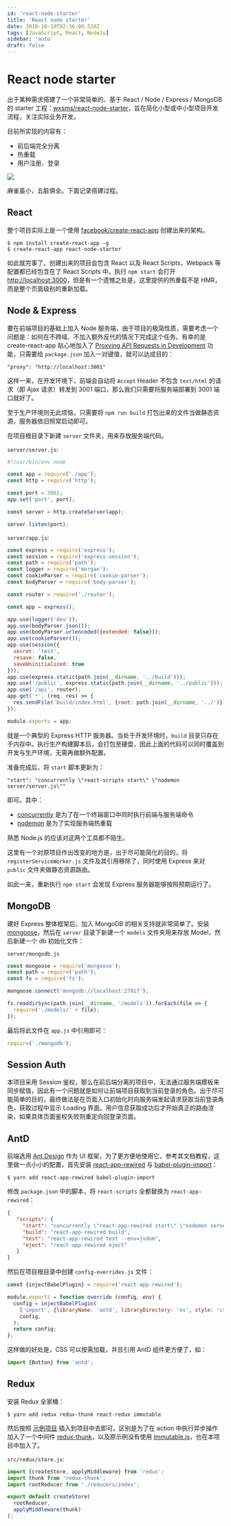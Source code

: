 ```yaml
---
id: 'react-node-starter'
title: 'React node starter'
date: 2018-10-10T02:36:09.528Z
tags: [JavaScript, React, NodeJs]
sidebar: 'auto'
draft: false
---
```


# React node starter


<!-- 「」 -->

出于某种需求搭建了一个非常简单的、基于 React / Node / Express / MongoDB 的 starter 工程：[wxsms/react-node-starter](https://github.com/wxsms/react-node-starter)，旨在简化小型或中小型项目开发流程，关注实际业务开发。

目前所实现的内容有：

* 前后端完全分离
* 热重载
* 用户注册、登录

![](https://user-images.githubusercontent.com/5960988/46710580-0ca53f00-cc7b-11e8-8328-f49e0a14c601.png)

麻雀虽小，五脏俱全。下面记录搭建过程。

<!-- more -->

## React

整个项目实际上是一个使用 [facebook/create-react-app](https://github.com/facebook/create-react-app) 创建出来的架构。

```
$ npm install create-react-app -g
$ create-react-app react-node-starter
```

如此就完事了。创建出来的项目会包含 React 以及 React Scripts，Webpack 等配置都已经包含在了 React Scripts 中。执行 `npm start` 会打开 [http://localhost:3000](http://localhost:3000)，但是有一个遗憾之处是，这里提供的热重载不是 HMR，而是整个页面级别的重新加载。

## Node & Express

要在前端项目的基础上加入 Node 服务端，由于项目的极简性质，需要考虑一个问题是：如何在不跨域、不加入额外反代的情况下完成这个任务。有幸的是 create-react-app 贴心地加入了 [Proxying API Requests in Development](https://github.com/facebook/create-react-app/blob/master/packages/react-scripts/template/README.md#proxying-api-requests-in-development) 功能，只需要给 `package.json` 加入一对键值，就可以达成目的：

```
"proxy": "http://localhost:3001"
```

这样一来，在开发环境下，前端会自动将 `Accept` Header 不包含 `text/html` 的请求（即 Ajax 请求）转发到 3001 端口，那么我们只需要将服务端部署到 3001 端口就好了。

至于生产环境则无此烦恼，只需要将 `npm run build` 打包出来的文件当做静态资源，服务器依旧照常启动即可。

在项目根目录下新建 `server` 文件夹，用来存放服务端代码。

`server/server.js`:

```javascript
#!/usr/bin/env node

const app = require('./app');
const http = require('http');

const port = 3001;
app.set('port', port);

const server = http.createServer(app);

server.listen(port);
```

`server/app.js`:

```javascript
const express = require('express');
const session = require('express-session');
const path = require('path');
const logger = require('morgan');
const cookieParser = require('cookie-parser');
const bodyParser = require('body-parser');

const router = require('./router');

const app = express();

app.use(logger('dev'));
app.use(bodyParser.json());
app.use(bodyParser.urlencoded({extended: false}));
app.use(cookieParser());
app.use(session({
  secret: 'test',
  resave: false,
  saveUninitialized: true
}));
app.use(express.static(path.join(__dirname, '../build')));
app.use('/public', express.static(path.join(__dirname, '../public')));
app.use('/api', router);
app.get('*', (req, res) => {
  res.sendFile('build/index.html', {root: path.join(__dirname, '../')});
});

module.exports = app;
```

就是一个典型的 Express HTTP 服务器。当处于开发环境时，`build` 目录只存在于内存中。执行生产构建脚本后，会打包至硬盘，因此上面的代码可以同时覆盖到开发与生产环境，无需再做额外配置。

准备完成后，将 `start` 脚本更新为：

```
"start": "concurrently \"react-scripts start\" \"nodemon server/server.js\""
```

即可。其中：

* [concurrently](https://github.com/kimmobrunfeldt/concurrently) 是为了在一个终端窗口中同时执行前端与服务端命令
* [nodemon](https://github.com/remy/nodemon) 是为了实现服务端热重载

熟悉 Node.js 的应该对这两个工具都不陌生。

这里有一个对原项目作出改变的地方是，出于尽可能简化的目的，将 `registerServiceWorker.js` 文件及其引用移除了，同时使用 Express 来对 `public` 文件夹做静态资源路由。

如此一来，重新执行 `npm start` 会发现 Express 服务器能够按照预期运行了。

## MongoDB

建好 Express 整体框架后，加入 MongoDB 的相关支持就非常简单了。安装 [mongoose](https://mongoosejs.com/)，然后在 `server` 目录下新建一个 `models` 文件夹用来存放 Model，然后新建一个 db 初始化文件：

`server/mongodb.js`

```javascript
const mongoose = require('mongoose');
const path = require('path');
const fs = require('fs');

mongoose.connect('mongodb://localhost:27017');

fs.readdirSync(path.join(__dirname, '/models')).forEach(file => {
  require('./models/' + file);
});
```

最后将此文件在 `app.js` 中引用即可：

```javascript
require('./mongodb');
```

## Session Auth

本项目采用 Session 鉴权，那么在前后端分离的项目中，无法通过服务端模板来同步赋值，因此有一个问题就是如何让前端项目获取到当前登录的角色。出于尽可能简单的目的，最终做法是在页面入口初始化时向服务端发起请求获取当前登录角色，获取过程中显示 Loading 界面。用户信息获取成功后才开始真正的路由渲染，如果具体页面鉴权失败则重定向回登录页面。

## AntD

前端选用 [Ant Design](https://github.com/ant-design/ant-design) 作为 UI 框架，为了更方便地使用它，参考其文档教程，这里做一点小小的配置，首先安装 [react-app-rewired](https://github.com/timarney/react-app-rewired) 与 [babel-plugin-import](https://www.npmjs.com/package/babel-plugin-import)：

```
$ yarn add react-app-rewired babel-plugin-import
```

修改 `package.json` 中的脚本，将 `react-scripts` 全都替换为 `react-app-rewired`：

```json
{
   "scripts": {
     "start": "concurrently \"react-app-rewired start\" \"nodemon server/server.js\"",
     "build": "react-app-rewired build",
     "test": "react-app-rewired test --env=jsdom",
     "eject": "react-app-rewired eject"
   }
}
```

然后在项目根目录中创建 `config-overrides.js` 文件：

```javascript
const {injectBabelPlugin} = require('react-app-rewired');

module.exports = function override (config, env) {
  config = injectBabelPlugin(
    ['import', {libraryName: 'antd', libraryDirectory: 'es', style: 'css'}],
    config,
  );
  return config;
};
```

这样做的好处是，CSS 可以按需加载，并且引用 AntD 组件更方便了，如：

```javascript
import {Button} from 'antd';
```

## Redux

安装 Redux 全家桶：

```
$ yarn add redux redux-thunk react-redux immutable
```

然后按照 [示例项目](https://codesandbox.io/s/9on71rvnyo) 插入到项目中去即可。区别是为了在 action 中执行异步操作加入了一个中间件 [redux-thunk](https://github.com/reduxjs/redux-thunk)，以及原示例没有使用 [Immutable.js](https://facebook.github.io/immutable-js/)，也在本项目中加入了。

`src/redux/store.js`:

```javascript
import {createStore, applyMiddleware} from 'redux';
import thunk from 'redux-thunk';
import rootReducer from './reducers/index';

export default createStore(
  rootReducer,
  applyMiddleware(thunk)
);
```
